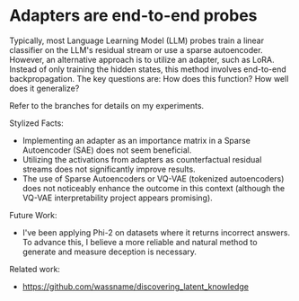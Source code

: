 # Adapters are end-to-end probes


Typically, most Language Learning Model (LLM) probes train a linear classifier on the LLM's residual stream or use a sparse autoencoder. However, an alternative approach is to utilize an adapter, such as LoRA. Instead of only training the hidden states, this method involves end-to-end backpropagation. The key questions are: How does this function? How well does it generalize?

Refer to the branches for details on my experiments.

Stylized Facts:

- Implementing an adapter as an importance matrix in a Sparse Autoencoder (SAE) does not seem beneficial.
- Utilizing the activations from adapters as counterfactual residual streams does not significantly improve results.
- The use of Sparse Autoencoders or VQ-VAE (tokenized autoencoders) does not noticeably enhance the outcome in this context (although the VQ-VAE interpretability project appears promising).

Future Work:

- I've been applying Phi-2 on datasets where it returns incorrect answers. To advance this, I believe a more reliable and natural method to generate and measure deception is necessary.

Related work:
- https://github.com/wassname/discovering_latent_knowledge
